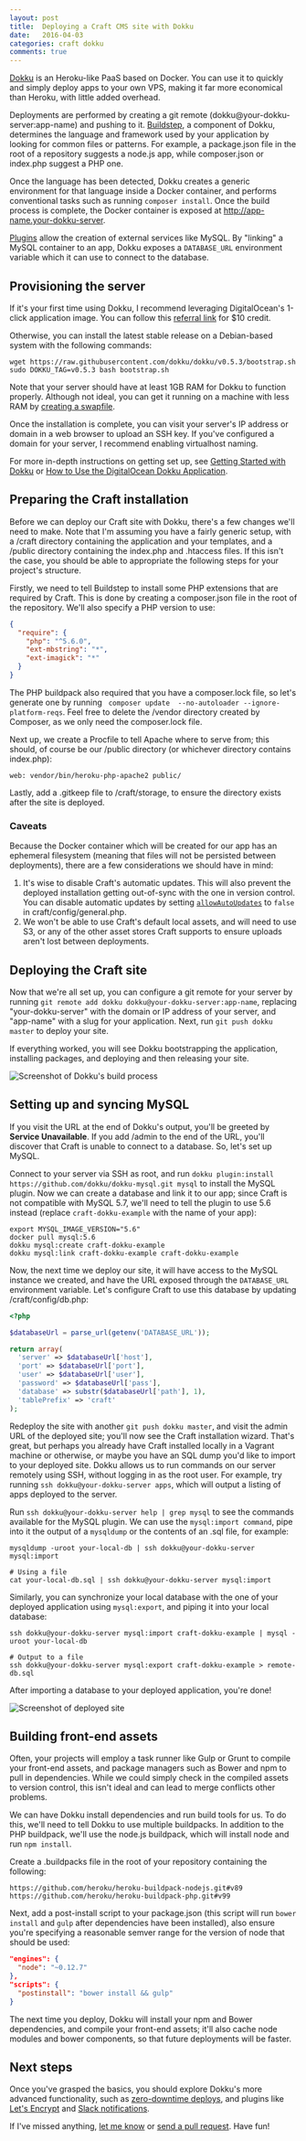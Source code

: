 ```yaml
---
layout: post
title:  Deploying a Craft CMS site with Dokku
date:   2016-04-03
categories: craft dokku
comments: true
---
```


[Dokku](http://dokku.viewdocs.io/dokku/) is an Heroku-like PaaS based on Docker. You can use it to quickly and simply deploy apps to your own VPS, making it far more economical than Heroku, with little added overhead.

Deployments are performed by creating a git remote (dokku@your-dokku-server:app-name) and pushing to it. [Buildstep](https://github.com/progrium/buildstep), a component of Dokku, determines the language and framework used by your application by looking for common files or patterns. For example, a package.json file in the root of a repository suggests a node.js app, while composer.json or index.php suggest a PHP one.

Once the language has been detected, Dokku creates a generic environment for that language inside a Docker container, and performs conventional tasks such as running `composer install`. Once the build process is complete, the Docker container is exposed at http://app-name.your-dokku-server.

[Plugins](http://dokku.viewdocs.io/dokku/plugins/) allow the creation of external services like MySQL. By "linking" a MySQL container to an app, Dokku exposes a `DATABASE_URL` environment variable which it can use to connect to the database.

## Provisioning the server

If it's your first time using Dokku, I recommend leveraging DigitalOcean's 1-click application image. You can follow this [referral link](https://m.do.co/c/0f2de4005c74) for $10 credit.

Otherwise, you can install the latest stable release on a Debian-based system with the following commands:

```shell
wget https://raw.githubusercontent.com/dokku/dokku/v0.5.3/bootstrap.sh
sudo DOKKU_TAG=v0.5.3 bash bootstrap.sh
```

Note that your server should have at least 1GB RAM for Dokku to function properly. Although not ideal, you can get it running on a machine with less RAM by [creating a swapfile](http://dokku.viewdocs.io/dokku/advanced-installation/#vms-with-less-than-1gb-of-memory).

Once the installation is complete, you can visit your server's IP address or domain in a web browser to upload an SSH key. If you've configured a domain for your server, I recommend enabling virtualhost naming.

For more in-depth instructions on getting set up, see [Getting Started with Dokku](http://dokku.viewdocs.io/dokku/installation/) or [How to Use the DigitalOcean Dokku Application](https://www.digitalocean.com/community/tutorials/how-to-use-the-digitalocean-dokku-application).

## Preparing the Craft installation

Before we can deploy our Craft site with Dokku, there's a few changes we'll need to make. Note that I'm assuming you have a fairly generic setup, with a /craft directory containing the application and your templates, and a /public directory containing the index.php and .htaccess files. If this isn't the case, you should be able to appropriate the following steps for your project's structure.

Firstly, we need to tell Buildstep to install some PHP extensions that are required by Craft. This is done by creating a composer.json file in the root of the repository. We'll also specify a PHP version to use:

```json
{
  "require": {
    "php": "^5.6.0",
    "ext-mbstring": "*",
    "ext-imagick": "*"
  }
}
```

The PHP buildpack also required that you have a composer.lock file, so let's generate one by running ` composer update  --no-autoloader --ignore-platform-reqs`. Feel free to delete the /vendor directory created by Composer, as we only need the composer.lock file.

Next up, we create a Procfile to tell Apache where to serve from; this should, of course be our /public directory (or whichever directory contains index.php):

```
web: vendor/bin/heroku-php-apache2 public/
```

Lastly, add a .gitkeep file to /craft/storage, to ensure the directory exists after the site is deployed.

### Caveats

Because the Docker container which will be created for our app has an ephemeral filesystem (meaning that files will not be persisted between deployments), there are a few considerations we should have in mind:

1. It's wise to disable Craft's automatic updates. This will also prevent the deployed installation getting out-of-sync with the one in version control. You can disable automatic updates by setting [`allowAutoUpdates`](https://craftcms.com/docs/config-settings#allowAutoUpdates) to `false` in craft/config/general.php.
2. We won't be able to use Craft's default local assets, and will need to use S3, or any of the other asset stores Craft supports to ensure uploads aren't lost between deployments.

## Deploying the Craft site

Now that we're all set up, you can configure a git remote for your server by running `git remote add dokku dokku@your-dokku-server:app-name`, replacing "your-dokku-server" with the domain or IP address of your server, and "app-name" with a slug for your application. Next, run `git push dokku master` to deploy your site.

If everything worked, you will see Dokku bootstrapping the application, installing packages, and deploying and then releasing your site.

![Screenshot of Dokku's build process](/assets/dokku-build.png)

## Setting up and syncing MySQL

If you visit the URL at the end of Dokku's output, you'll be greeted by **Service Unavailable**. If you add /admin to the end of the URL, you'll discover that Craft is unable to connect to a database. So, let's set up MySQL.

Connect to your server via SSH as root, and run `dokku plugin:install https://github.com/dokku/dokku-mysql.git mysql` to install the MySQL plugin. Now we can create a database and link it to our app; since Craft is not compatible with MySQL 5.7, we'll need to tell the plugin to use 5.6 instead (replace `craft-dokku-example` with the name of your app):

```shell
export MYSQL_IMAGE_VERSION="5.6"
docker pull mysql:5.6
dokku mysql:create craft-dokku-example
dokku mysql:link craft-dokku-example craft-dokku-example
```

Now, the next time we deploy our site, it will have access to the MySQL instance we created, and have the URL exposed through the `DATABASE_URL` environment variable. Let's configure Craft to use this database by updating /craft/config/db.php:

```php
<?php

$databaseUrl = parse_url(getenv('DATABASE_URL'));

return array(
  'server' => $databaseUrl['host'],
  'port' => $databaseUrl['port'],
  'user' => $databaseUrl['user'],
  'password' => $databaseUrl['pass'],
  'database' => substr($databaseUrl['path'], 1),
  'tablePrefix' => 'craft'
);
```

Redeploy the site with another `git push dokku master`, and visit the admin URL of the deployed site; you'll now see the Craft installation wizard. That's great, but perhaps you already have Craft installed locally in a Vagrant machine or otherwise, or maybe you have an SQL dump you'd like to import to your deployed site. Dokku allows us to run commands on our server remotely using SSH, without logging in as the root user. For example, try running `ssh dokku@your-dokku-server apps`, which will output a listing of apps deployed to the server.

Run `ssh dokku@your-dokku-server help | grep mysql` to see the commands available for the MySQL plugin. We can use the `mysql:import command`, pipe into it the output of a `mysqldump` or the contents of an .sql file, for example:

```shell
mysqldump -uroot your-local-db | ssh dokku@your-dokku-server mysql:import

# Using a file
cat your-local-db.sql | ssh dokku@your-dokku-server mysql:import
```

Similarly, you can synchronize your local database with the one of your deployed application using `mysql:export`, and piping it into your local database:

```shell
ssh dokku@your-dokku-server mysql:import craft-dokku-example | mysql -uroot your-local-db

# Output to a file
ssh dokku@your-dokku-server mysql:export craft-dokku-example > remote-db.sql
```

After importing a database to your deployed application, you're done!

![Screenshot of deployed site](/assets/deployed-site.png)

## Building front-end assets

Often, your projects will employ a task runner like Gulp or Grunt to compile your front-end assets, and package managers such as Bower and npm to pull in dependencies. While we could simply check in the compiled assets to version control, this isn't ideal and can lead to merge conflicts other problems.

We can have Dokku install dependencies and run build tools for us. To do this, we'll need to tell Dokku to use multiple buildpacks. In addition to the PHP buildpack, we'll use the node.js buildpack, which will install node and run `npm install`.

Create a .buildpacks file in the root of your repository containing the following:

```
https://github.com/heroku/heroku-buildpack-nodejs.git#v89
https://github.com/heroku/heroku-buildpack-php.git#v99
```

Next, add a post-install script to your package.json (this script will run `bower install` and `gulp` after dependencies have been installed), also ensure you're specifying a reasonable semver range for the version of node that should be used:

```json
"engines": {
  "node": "~0.12.7"
},
"scripts": {
  "postinstall": "bower install && gulp"
}
```

The next time you deploy, Dokku will install your npm and Bower dependencies, and compile your front-end assets; it'll also cache node modules and bower components, so that future deployments will be faster.

## Next steps

Once you've grasped the basics, you should explore Dokku's more advanced functionality, such as [zero-downtime deploys](http://dokku.viewdocs.io/dokku/checks-examples/), and plugins like [Let's Encrypt](https://github.com/dokku/dokku-letsencrypt) and [Slack notifications](https://github.com/ribot/dokku-slack).

If I've missed anything, [let me know](mailto:{{site.email}}) or [send a pull request](https://github.com/angusfretwell/angusfretwell.github.io/fork). Have fun!
